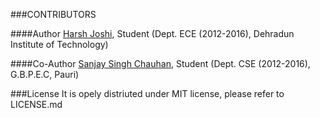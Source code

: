 ###CONTRIBUTORS

####Author
[Harsh Joshi](mailto:me.harsh.joshi@gmail.com), Student (Dept. ECE (2012-2016), Dehradun Institute of Technology)

####Co-Author
[Sanjay Singh Chauhan](mailto:sanjaychauhansingh20@gmail.com), Student (Dept. CSE (2012-2016), G.B.P.E.C, Pauri)

###License
It is opely distriuted under MIT license, please refer to LICENSE.md